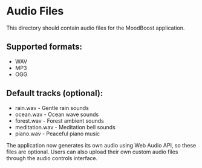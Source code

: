 # Audio Files

This directory should contain audio files for the MoodBoost application.

## Supported formats:

- WAV
- MP3
- OGG

## Default tracks (optional):

- rain.wav - Gentle rain sounds
- ocean.wav - Ocean wave sounds
- forest.wav - Forest ambient sounds
- meditation.wav - Meditation bell sounds
- piano.wav - Peaceful piano music

The application now generates its own audio using Web Audio API, so these files are optional.
Users can also upload their own custom audio files through the audio controls interface.
